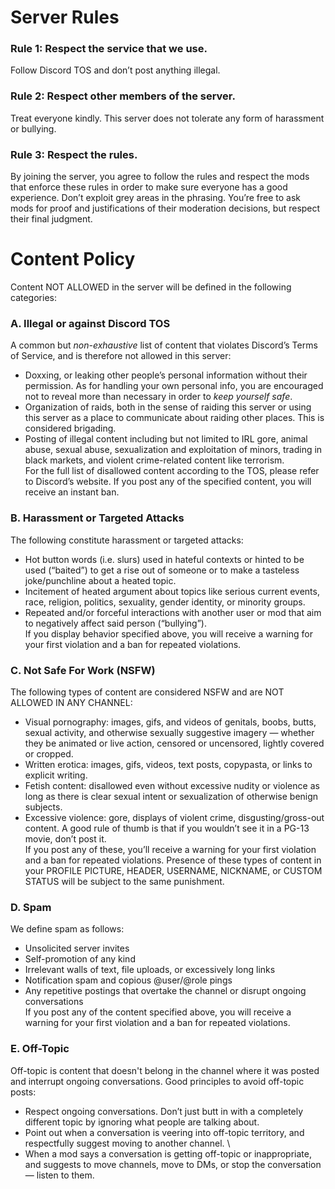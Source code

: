 # Server Rules
### Rule 1: Respect the service that we use.
Follow Discord TOS and don’t post anything illegal.

### Rule 2: Respect other members of the server.
Treat everyone kindly. This server does not tolerate any form of harassment or bullying.

### Rule 3: Respect the rules.
By joining the server, you agree to follow the rules and respect the mods that enforce these rules in order to make sure everyone has a good experience. Don’t exploit grey areas in the phrasing. You’re free to ask mods for proof and justifications of their moderation decisions, but respect their final judgment.

# Content Policy
Content NOT ALLOWED in the server will be defined in the following categories:

### A. Illegal or against Discord TOS
A common but *non-exhaustive* list of content that violates Discord’s Terms of Service, and is therefore not allowed in this server:
- Doxxing, or leaking other people’s personal information without their permission. As for handling your own personal info, you are encouraged not to reveal more than necessary in order to *keep yourself safe*.
- Organization of raids, both in the sense of raiding this server or using this server as a place to communicate about raiding other places. This is considered brigading.
- Posting of illegal content including but not limited to IRL gore, animal abuse, sexual abuse, sexualization and exploitation of minors, trading in black markets, and violent crime-related content like terrorism. \
For the full list of disallowed content according to the TOS, please refer to Discord’s website. If you post any of the specified content, you will receive an instant ban.
  
### B. Harassment or Targeted Attacks
The following constitute harassment or targeted attacks:
- Hot button words (i.e. slurs) used in hateful contexts or hinted to be used (“baited”) to get a rise out of someone or to make a tasteless joke/punchline about a heated topic.
- Incitement of heated argument about topics like serious current events, race, religion, politics, sexuality, gender identity, or minority groups.
- Repeated and/or forceful interactions with another user or mod that aim to negatively affect said person (“bullying”). \
If you display behavior specified above, you will receive a warning for your first violation and a ban for repeated violations.
  
### C. Not Safe For Work (NSFW)
The following types of content are considered NSFW and are NOT ALLOWED IN ANY CHANNEL:
- Visual pornography: images, gifs, and videos of genitals, boobs, butts, sexual activity, and otherwise sexually suggestive imagery — whether they be animated or live action, censored or uncensored, lightly covered or cropped.
- Written erotica: images, gifs, videos, text posts, copypasta, or links to explicit writing.
- Fetish content: disallowed even without excessive nudity or violence as long as there is clear sexual intent or sexualization of otherwise benign subjects.
- Excessive violence: gore, displays of violent crime, disgusting/gross-out content. A good rule of thumb is that if you wouldn’t see it in a PG-13 movie, don’t post it. \
If you post any of these, you’ll receive a warning for your first violation and a ban for repeated violations. Presence of these types of content in your PROFILE PICTURE, HEADER, USERNAME, NICKNAME, or CUSTOM STATUS will be subject to the same punishment.

### D. Spam
We define spam as follows:
- Unsolicited server invites
- Self-promotion of any kind
- Irrelevant walls of text, file uploads, or excessively long links
- Notification spam and copious @user/@role pings
- Any repetitive postings that overtake the channel or disrupt ongoing conversations \
If you post any of the content specified above, you will receive a warning for your first violation and a ban for repeated violations.

### E. Off-Topic
Off-topic is content that doesn't belong in the channel where it was posted and interrupt ongoing conversations. Good principles to avoid off-topic posts:
- Respect ongoing conversations. Don’t just butt in with a completely different topic by ignoring what people are talking about.
- Point out when a conversation is veering into off-topic territory, and respectfully suggest moving to another channel. \
- When a mod says a conversation is getting off-topic or inappropriate, and suggests to move channels, move to DMs, or stop the conversation — listen to them.
‎‎
